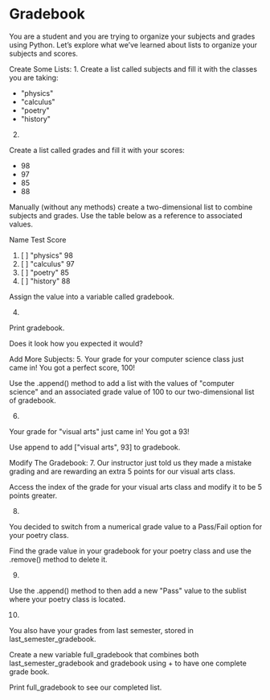 # Gradebook
You are a student and you are trying to organize your subjects and grades using Python. Let’s explore what we’ve learned about lists to organize your subjects and scores.

Create Some Lists:
1.
Create a list called subjects and fill it with the classes you are taking:

* "physics"
* "calculus"
* "poetry"
* "history"


2.
Create a list called grades and fill it with your scores:

* 98
* 97
* 85
* 88

Manually (without any methods) create a two-dimensional list to combine subjects and grades. Use the table below as a reference to associated values.

Name	Test Score
1. [ ] "physics"	98
2. [ ] "calculus"	97
3. [ ] "poetry"	    85
4. [ ] "history"	88

Assign the value into a variable called gradebook.

4.
Print gradebook.

Does it look how you expected it would?

Add More Subjects:
5.
Your grade for your computer science class just came in! You got a perfect score, 100!

Use the .append() method to add a list with the values of "computer science" and an associated grade value of 100 to our two-dimensional list of gradebook.


6.
Your grade for "visual arts" just came in! You got a 93!

Use append to add ["visual arts", 93] to gradebook.


Modify The Gradebook:
7.
Our instructor just told us they made a mistake grading and are rewarding an extra 5 points for our visual arts class.

Access the index of the grade for your visual arts class and modify it to be 5 points greater.

8.
You decided to switch from a numerical grade value to a Pass/Fail option for your poetry class.

Find the grade value in your gradebook for your poetry class and use the .remove() method to delete it.

9.
Use the .append() method to then add a new "Pass" value to the sublist where your poetry class is located.


10.
You also have your grades from last semester, stored in last_semester_gradebook.

Create a new variable full_gradebook that combines both last_semester_gradebook and gradebook using + to have one complete grade book.

Print full_gradebook to see our completed list.